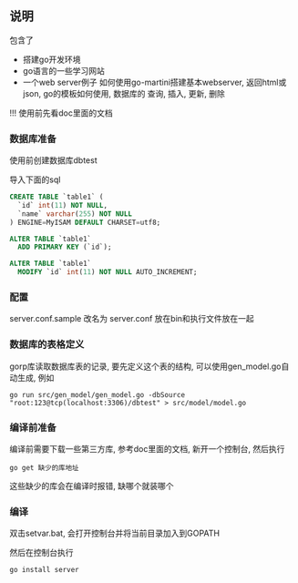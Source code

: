 ## 说明
包含了
- 搭建go开发环境
- go语言的一些学习网站
- 一个web server例子
如何使用go-martini搭建基本webserver, 返回html或json, go的模板如何使用, 数据库的 查询, 插入, 更新, 删除


!!! 使用前先看doc里面的文档



### 数据库准备

使用前创建数据库dbtest

导入下面的sql

```sql
CREATE TABLE `table1` (
  `id` int(11) NOT NULL,
  `name` varchar(255) NOT NULL
) ENGINE=MyISAM DEFAULT CHARSET=utf8;

ALTER TABLE `table1`
  ADD PRIMARY KEY (`id`);

ALTER TABLE `table1`
  MODIFY `id` int(11) NOT NULL AUTO_INCREMENT;
```

### 配置
server.conf.sample 改名为 server.conf 放在bin和执行文件放在一起

### 数据库的表格定义
gorp库读取数据库表的记录, 要先定义这个表的结构,
可以使用gen_model.go自动生成, 例如
```
go run src/gen_model/gen_model.go -dbSource "root:123@tcp(localhost:3306)/dbtest" > src/model/model.go
```

### 编译前准备
编译前需要下载一些第三方库, 参考doc里面的文档, 新开一个控制台, 然后执行
```
go get 缺少的库地址
```
这些缺少的库会在编译时报错, 缺哪个就装哪个


### 编译
双击setvar.bat, 会打开控制台并将当前目录加入到GOPATH 

然后在控制台执行
```
go install server
```
